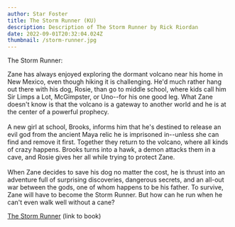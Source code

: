```yaml
---
author: Star Foster
title: The Storm Runner (KU)
description: Description of The Storm Runner by Rick Riordan
date: 2022-09-01T20:32:04.024Z
thumbnail: /storm-runner.jpg
---
```

The Storm Runner:

Zane has always enjoyed exploring the dormant volcano near his home in New Mexico, even though hiking it is challenging. He'd much rather hang out there with his dog, Rosie, than go to middle school, where kids call him Sir Limps a Lot, McGimpster, or Uno--for his one good leg. What Zane doesn't know is that the volcano is a gateway to another world and he is at the center of a powerful prophecy.\
\
A new girl at school, Brooks, informs him that he's destined to release an evil god from the ancient Maya relic he is imprisoned in--unless she can find and remove it first. Together they return to the volcano, where all kinds of crazy happens. Brooks turns into a hawk, a demon attacks them in a cave, and Rosie gives her all while trying to protect Zane.\
\
When Zane decides to save his dog no matter the cost, he is thrust into an adventure full of surprising discoveries, dangerous secrets, and an all-out war between the gods, one of whom happens to be his father. To survive, Zane will have to become the Storm Runner. But how can he run when he can't even walk well without a cane?



[The Storm Runner](https://www.goodreads.com/book/show/34966353-the-storm-runner) (link to book)
